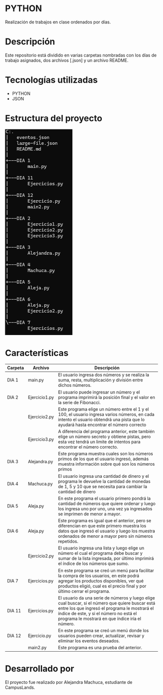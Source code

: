 # PYTHON
Realización de trabajos en clase ordenados por días.

# Descripción
Este repositorio está dividido en varias carpetas nombradas con los días de trabajo asignados, dos archivos [.json] y un archivo README.

# Tecnologías utilizadas
- PYTHON
- JSON

# Estructura del proyecto

![Estructura](image.png)

# Características

|Carpeta |Archivo | Descripción |
|--|--|--|
| DIA 1| main.py | El usuario ingresa dos números y se realiza la suma, resta, multiplicación y división entre dichos números.|
| DIA 2 | Ejercicio1.py | El usuario puede ingresar un número y el programa imprimirá la posición final y el valor en la serie de Fibonacci.|
||Ejercicio2.py| Este programa elige un número entre el 1 y el 100, el usuario ingresa varios números, en cada intento el usuario obtendrá una pista que lo ayudará hasta encontrar el número correcto|
||Ejercicio3.py|A diferencia del programa anterior, este también elige un número secreto y obtiene pistas, pero esta vez tendrá un limite de intentos para encontrar el número correcto.|
|DIA 3|Alejandra.py|Este programa muestra cuales son los números primos de los que el usuario ingresó, además muestra información sobre qué son los números primos|
|DIA 4|Machuca.py|El usuario ingresa una cantidad de dinero y el programa le devuelve la cantidad de monedas de 1, 5 y 10 que se necesita para cambiar la cantidad de dinero|
|DIA 5|Aleja.py|En este programa el usuario primero pondrá la cantidad de números que quiere ordenar y luego los ingresa uno por uno, una vez ya ingresados se imprimen de menor a mayor. |
|DIA 6|Aleja.py|Este programa es igual que el anterior, pero se diferencian en que este primero muestra los datos que ingresó el usuario y luego los muestra ordenados de menor a mayor pero sin números repetidos.|
||Ejercicio2.py|El usuario ingresa una lista y luego elige un número el cual el programa debe buscar y sumar de la lista ingresada, por último imprimirá el índice de los números que sumo.|
|DIA 7|Ejercicios.py|En este programa se creó un menú para facilitar la compra de los usuarios, en este podrá agregar los productos disponibles, ver qué productos eligió, cual es el precio final y por último cerrar el programa.|
|DIA 11|Ejercicios.py|El usuario da una serie de números y luego elige cual buscar, si el número que quiere buscar está entre los que ingresó el programa le mostrará el índice de este, y si el número no está el programa le mostrará en que índice iría el número.|
|DIA 12|Ejercicio.py|En este programa se creó un menú donde los usuarios pueden crear, actualizar, revisar y eliminar los eventos deseados.|
||main2.py|Este programa es una prueba del anterior.|

# Desarrollado por

El proyecto fue realizado por Alejandra Machuca, estudiante de CampusLands.
